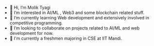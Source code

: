 - 👋 Hi, I’m Molik Tyagi
- 👀 I’m interested in AI/ML , Web3 and some blockchain related stuff.
- 🌱 I’m currently learning Web development and extensively involved in competitive programming.
- 💞️ I’m looking to collaborate on projects related to AI/ML and web development for now.
- 📖 I'm currently a freshmen majoring in CSE at IIT Mandi. 

<!---
mstmolik10/mstmolik10 is a ✨ special ✨ repository because its `README.md` (this file) appears on your GitHub profile.
You can click the Preview link to take a look at your changes.
--->

